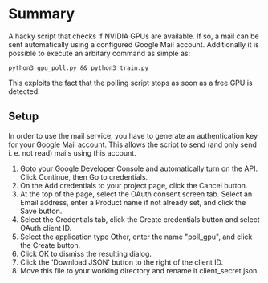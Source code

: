 # Summary
A hacky script that checks if NVIDIA GPUs are available.
If so, a mail can be sent automatically using a configured Google Mail account.
Additionally it is possible to execute an arbitary command as simple as:
```
python3 gpu_poll.py && python3 train.py
```
This exploits the fact that the polling script stops as soon as a free GPU is detected.

## Setup
In order to use the mail service, you have to generate an authentication key for your Google Mail account.
This allows the script to send (and only send i. e. not read) mails using this account.

1. Goto [your Google Developer Console](https://console.developers.google.com/start/api?id=gmail) and automatically turn on the API. Click Continue, then Go to credentials.
2. On the Add credentials to your project page, click the Cancel button.
3. At the top of the page, select the OAuth consent screen tab. Select an Email address, enter a Product name if not already set, and click the Save button.
4. Select the Credentials tab, click the Create credentials button and select OAuth client ID.
5. Select the application type Other, enter the name "poll_gpu", and click the Create button.
6. Click OK to dismiss the resulting dialog.
7. Click the 'Download JSON' button to the right of the client ID.
8. Move this file to your working directory and rename it client_secret.json.
